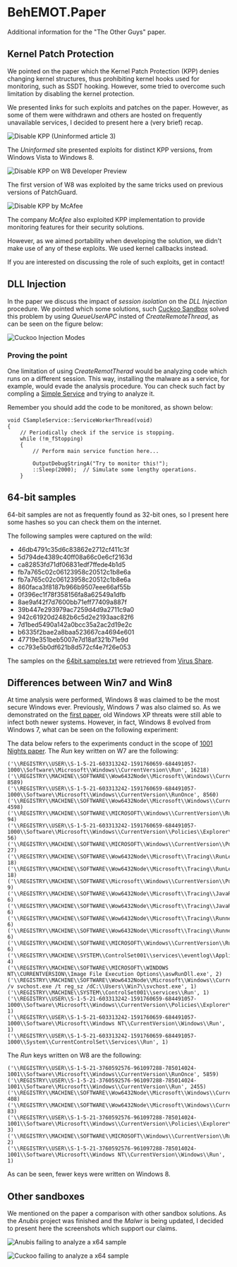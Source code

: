 # BehEMOT.Paper
Additional information for the "The Other Guys" paper.

## Kernel Patch Protection

We pointed on the paper which the Kernel Patch Protection (KPP) denies changing kernel structures, thus prohibiting kernel hooks used for monitoring, such as SSDT hooking. However, some tried to overcome such limitation by disabling the kernel protection. 

We presented links for such exploits and patches on the paper. However, as some of them were withdrawn and others are hosted on frequently unavailable services, I decided to present here a (very brief) recap.

![Disable KPP (Uninformed article 3)](FIGS/kpp3.png)

The *Uninformed* site presented exploits for distinct KPP versions, from Windows Vista to Windows 8.

![Disable KPP on W8 Developer Preview](FIGS/kpp1.png)

The first version of W8 was exploited by the same tricks used on previous versions of PatchGuard.

![Disable KPP by McAfee](FIGS/kpp2.png)

The company *McAfee* also exploited KPP implementation to provide monitoring features for their security solutions.

However, as we aimed portability when developing the solution, we didn't make use of any of these exploits. We used kernel callbacks instead.

If you are interested on discussing the role of such exploits, get in contact!

## DLL Injection

In the paper we discuss the impact of *session isolation* on the *DLL Injection* procedure. We pointed which some solutions, such [Cuckoo Sandbox](https://github.com/cuckoosandbox/monitor) solved this problem by using *QueueUserAPC* insted of *CreateRemoteThread*, as can be seen on the figure below:

![Cuckoo Injection Modes](FIGS/cuckoo.png)

### Proving the point

One limitation of using *CreateRemotTherad* would be analyzing code which runs on a different session. This way, installing the malware as a service, for example, would evade the analysis procedure. You can check such fact by compling a [Simple Service](https://code.msdn.microsoft.com/windowsapps/CppWindowsService-cacf4948) and trying to analyze it. 

Remember you should add the code to be monitored, as shown below:

```
void CSampleService::ServiceWorkerThread(void)
{
    // Periodically check if the service is stopping.
    while (!m_fStopping)
    {
        // Perform main service function here...

        OutputDebugStringA("Try to monitor this!");
        ::Sleep(2000);  // Simulate some lengthy operations.
    }
```

## 64-bit samples

64-bit samples are not as frequently found as 32-bit ones, so I present here some hashes so you can check them on the internet.

The following samples were captured on the wild:

* 46db4791c35d6c83862e2712cf411c3f
* 5d794de4389c40ff08a66c0e6cf2163d
* ca82853fd71df06831edf7ffede4b1d5
* fb7a765c02c06123958c20512c1b8e6a
* fb7a765c02c06123958c20512c1b8e6a
* 860faca3f8187b966b9507eee66af55b
* 0f396ec1f78f358156fa8a62549a1dfb
* 8ae9af42f7d7600bb71eff77409a887f
* 39b447e293979ac7259d4d9a2711c9a0
* 942c61920d2482b6c5d2e2193aac82f6
* 7d1bed5490a142a0bcc35a2ac2d19e2c
* b6335f2bae2a8baa523667ca4694e601
* 47719e351beb5007e7d18af321b71e9d
* cc793e5b0df621b8d572cf4e7f26e053

The samples on the [64bit.samples.txt](https://github.com/marcusbotacin/BehEMOT.Paper/blob/master/64bit.samples.txt) were retrieved from [Virus Share](http://virusshare.com/).

## Differences between Win7 and Win8

At time analysis were performed, Windows 8 was claimed to be the most secure Windows ever. Previously, Windows 7 was also claimed so.
As we demonstrated on the [first paper](http://www.lbd.dcc.ufmg.br/colecoes/sbseg/2014/0015.pdf), old Windows XP threats were still able to infect both newer systems. However, in fact, Windows 8 evolved from Windows 7, what can be seen on the following experiment:

The data below refers to the experiments conduct in the scope of [1001 Nights paper](https://github.com/marcusbotacin/1001-Nights). The *Run* key written on W7 are the following:

```
('\\REGISTRY\\USER\\S-1-5-21-603313242-1591760659-684491057-1000\\Software\\Microsoft\\Windows\\CurrentVersion\\Run', 16218)
('\\REGISTRY\\MACHINE\\SOFTWARE\\Wow6432Node\\Microsoft\\Windows\\CurrentVersion\\RunOnce', 8589)
('\\REGISTRY\\USER\\S-1-5-21-603313242-1591760659-684491057-1000\\Software\\Microsoft\\Windows\\CurrentVersion\\RunOnce', 8560)
('\\REGISTRY\\MACHINE\\SOFTWARE\\Wow6432Node\\Microsoft\\Windows\\CurrentVersion\\Run', 4598)
('\\REGISTRY\\MACHINE\\SOFTWARE\\MICROSOFT\\Windows\\CurrentVersion\\RunOnce', 94)
('\\REGISTRY\\USER\\S-1-5-21-603313242-1591760659-684491057-1000\\Software\\Microsoft\\Windows\\CurrentVersion\\Policies\\Explorer\\Run', 56)
('\\REGISTRY\\MACHINE\\SOFTWARE\\MICROSOFT\\Windows\\CurrentVersion\\Policies\\Explorer\\Run', 27)
('\\REGISTRY\\MACHINE\\SOFTWARE\\Wow6432Node\\Microsoft\\Tracing\\RunLegacyCPLElevated_RASMANCS', 18)
('\\REGISTRY\\MACHINE\\SOFTWARE\\Wow6432Node\\Microsoft\\Tracing\\RunLegacyCPLElevated_RASAPI32', 18)
('\\REGISTRY\\MACHINE\\SOFTWARE\\Microsoft\\Windows\\CurrentVersion\\Policies\\Explorer\\Run', 9)
('\\REGISTRY\\MACHINE\\SOFTWARE\\Wow6432Node\\Microsoft\\Tracing\\JavaRuntime_RASAPI32', 6)
('\\REGISTRY\\MACHINE\\SOFTWARE\\Wow6432Node\\Microsoft\\Tracing\\JavaRuntime_RASMANCS', 6)
('\\REGISTRY\\MACHINE\\SOFTWARE\\Wow6432Node\\Microsoft\\Tracing\\Runner_RASAPI32', 6)
('\\REGISTRY\\MACHINE\\SOFTWARE\\Wow6432Node\\Microsoft\\Tracing\\Runner_RASMANCS', 6)
('\\REGISTRY\\MACHINE\\SOFTWARE\\MICROSOFT\\Windows\\CurrentVersion\\Run', 6)
('\\REGISTRY\\MACHINE\\SYSTEM\\ControlSet001\\services\\eventlog\\Application\\VBRuntime', 4)
('\\REGISTRY\\MACHINE\\SOFTWARE\\MICROSOFT\\WINDOWS NT\\CURRENTVERSION\\Image File Execution Options\\aswRunDll.exe', 2)
('\\REGISTRY\\MACHINE\\SOFTWARE\\Wow6432Node\\Microsoft\\Windows\\CurrentVersion\\Run /v svchost.exe /t reg_sz /dC:\\Users\\Win7\\svchost.exe', 1)
('\\REGISTRY\\MACHINE\\SYSTEM\\ControlSet001\\services\\Run', 1)
('\\REGISTRY\\USER\\S-1-5-21-603313242-1591760659-684491057-1000\\Software\\Microsoft\\Windows\\CurrentVersion\\Policies\\Explorer\\DisallowRun', 1)
('\\REGISTRY\\USER\\S-1-5-21-603313242-1591760659-684491057-1000\\Software\\Microsoft\\Windows NT\\CurrentVersion\\Windows\\Run', 1)
('\\REGISTRY\\USER\\S-1-5-21-603313242-1591760659-684491057-1000\\System\\CurrentControlSet\\Services\\Run', 1)
```

The *Run* keys written on W8 are the following:

```
('\\REGISTRY\\USER\\S-1-5-21-3760592576-961097288-785014024-1001\\Software\\Microsoft\\Windows\\CurrentVersion\\RunOnce', 5859)
('\\REGISTRY\\USER\\S-1-5-21-3760592576-961097288-785014024-1001\\Software\\Microsoft\\Windows\\CurrentVersion\\Run', 2455)
('\\REGISTRY\\MACHINE\\SOFTWARE\\Wow6432Node\\Microsoft\\Windows\\CurrentVersion\\Run', 408)
('\\REGISTRY\\MACHINE\\SOFTWARE\\Wow6432Node\\Microsoft\\Windows\\CurrentVersion\\RunOnce', 83)
('\\REGISTRY\\USER\\S-1-5-21-3760592576-961097288-785014024-1001\\Software\\Microsoft\\Windows\\CurrentVersion\\Policies\\Explorer\\Run', 3)
('\\REGISTRY\\MACHINE\\SOFTWARE\\MICROSOFT\\Windows\\CurrentVersion\\Run', 2)
('\\REGISTRY\\USER\\S-1-5-21-3760592576-961097288-785014024-1001\\Software\\Microsoft\\Windows NT\\CurrentVersion\\Windows\\Run', 1)
```

As can be seen, fewer keys were written on Windows 8.

## Other sandboxes

We mentioned on the paper a comparison with other sandbox solutions. As the *Anubis* project was finished and the *Malwr* is being updated, I decided to present here the screenshots which support our claims.

![Anubis failing to analyze a x64 sample](FIGS/Anubis1.png)

![Cuckoo failing to analyze a x64 sample](FIGS/Cuckoo1.png)
